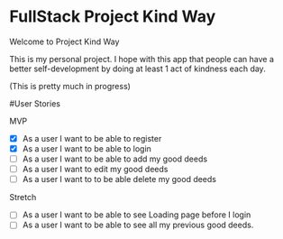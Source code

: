 # FullStack Project Kind Way
Welcome to Project Kind Way 

This is my personal project. I hope with this app that people can have a better self-development by doing at least 1 act of kindness each day. 

(This is pretty much in progress)

#User Stories 

MVP 
- [x] As a user I want to be able to register 
- [x] As a user I want to be able to login
- [ ] As a user I want to be able to add my good deeds 
- [ ] As a user I want to edit my good deeds 
- [ ] As a user I want to to be able delete my good deeds

Stretch 
- [ ] As a user I want to be able to see Loading page before I login 
- [ ] As a user I want to be able to see all my previous good deeds.
